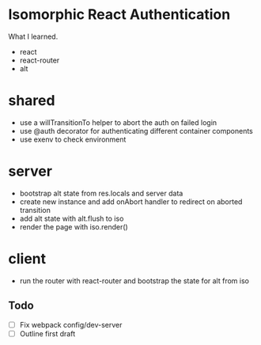 # Isomorphic React Authentication

What I learned.

- react
- react-router
- alt

# shared
- use a willTransitionTo helper to abort the auth on failed login
- use @auth decorator for authenticating different container components
- use exenv to check environment

# server
- bootstrap alt state from res.locals and server data
- create new instance and add onAbort handler to redirect on aborted transition
- add alt state with alt.flush to iso
- render the page with iso.render()

# client
- run the router with react-router and bootstrap the state for alt from iso

## Todo

- [ ] Fix webpack config/dev-server
- [ ] Outline first draft